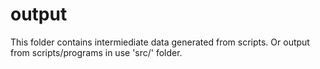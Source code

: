 # output


This folder contains intermiediate data generated from scripts.
Or output from scripts/programs in use 'src/' folder.

